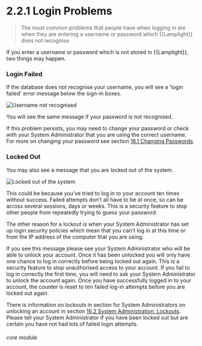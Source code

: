 # 2.2.1 Login Problems

> The most common problems that people have when logging in are when they are entering a username or password which {{Lamplight}} does not recognise



If you enter a username or password which is not stored in {{Lamplight}}, two things may happen. 

### Login Failed

If the database does not recognise your username, you will see a 'login failed' error message below the sign-in boxes.

![Username not recognised](2.2.0a.PNG)

You will see the same message if your password is not recognised.

If this problem persists, you may need to change your password or check with your System Administrator that you are using the correct username. For more on changing your password see section [16.1 Changing Passwords](help/index/p/16.1.0).


### Locked Out

You may also see a message that you are locked out of the system.  

![Locked out of the system](2.2.0b.png)

This could be because you’ve tried to log in to your account ten times without success. Failed attempts don’t all have to be at once, so can be across several sessions, days or weeks. This is a security feature to stop other people from repeatedly trying to guess your password.

The other reason for a lockout is when your System Administrator has set up login security policies which mean that you can't log in at this time or from the IP address of the computer that you are using.

If you see this message please see your System Administrator who will be able to unlock your account. Once it has been unlocked you will only have one chance to log in correctly before being locked out again. This is a security feature to stop unauthorised access to your account. If you fail to log in correctly the first time, you will need to ask your System Administrator to unlock the account again. Once you have successfully logged in to your account, the counter is reset to ten failed log-in attempts before you are locked out again.

There is information on lockouts in section for System Administrators on unlocking an account in section [16.2 System Administration: Lockouts](help/index/p/16.2.0).  Please tell your System Administrator if you have been locked out but are certain you have not had lots of failed login attempts.


###### core module
